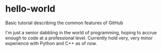 # hello-world
Basic tutorial describing the common features of GitHub

I'm just a senior dabbling in the world of programming, hoping to accrue enough to code at a professional level.
Currently hold very, very minor experience with Python and C++ as of now.
